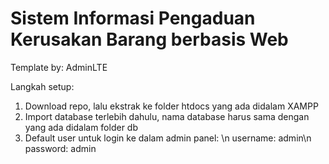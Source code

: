 # Sistem Informasi Pengaduan Kerusakan Barang berbasis Web

Template by: AdminLTE

Langkah setup:
1. Download repo, lalu ekstrak ke folder htdocs yang ada didalam XAMPP
2. Import database terlebih dahulu, nama database harus sama dengan yang ada didalam folder db
3. Default user untuk login ke dalam admin panel: \n
    username: admin\n
    password: admin
